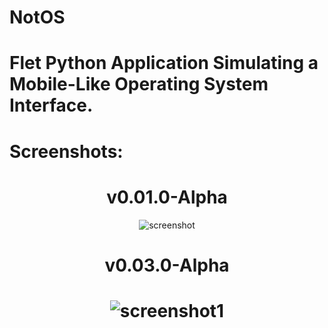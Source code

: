 # NotOS

# Flet Python Application Simulating a Mobile-Like Operating System Interface.

# Screenshots:

<div class="container" align="center">
  
  # v0.01.0-Alpha
  ![screenshot](https://github.com/user-attachments/assets/859ca5a2-595b-4a5a-8513-1f1477e40512)
  
  # v0.03.0-Alpha
  # ![screenshot1](https://github.com/user-attachments/assets/62d2ab54-d2fc-40a1-92db-636b47b2fce3)
</div>
